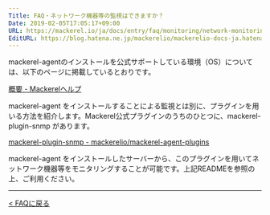 ```yaml
---
Title: FAQ・ネットワーク機器等の監視はできますか？
Date: 2019-02-05T17:05:17+09:00
URL: https://mackerel.io/ja/docs/entry/faq/monitoring/network-monitoring
EditURL: https://blog.hatena.ne.jp/mackerelio/mackerelio-docs-ja.hatenablog.mackerel.io/atom/entry/98012380858638989
---
```


mackerel-agentのインストールを公式サポートしている環境（OS）については、以下のページに掲載しているとおりです。


[概要 - Mackerelヘルプ](https://mackerel.io/ja/docs/entry/overview)


mackerel-agent をインストールすることによる監視とは別に、プラグインを用いる方法を紹介します。Mackerel公式プラグインのうちのひとつに、mackerel-plugin-snmp があります。

[mackerel-plugin-snmp - mackerelio/mackerel-agent-plugins](https://github.com/mackerelio/mackerel-agent-plugins/tree/master/mackerel-plugin-snmp)


mackerel-agent をインストールしたサーバーから、このプラグインを用いてネットワーク機器等をモニタリングすることが可能です。上記READMEを参照の上、ご利用ください。

---

[< FAQに戻る](https://mackerel.io/ja/docs/entry/faq)
